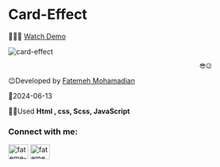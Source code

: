 # Card-Effect

👩‍💻😎 [Watch Demo](https://fatememohamadian.github.io/Card-Effect/)


![card-effect](https://github.com/fatemeMohamadian/Card-Effect/assets/155579918/dc9d5aa3-2ec1-435c-9efb-aaccc1b395eb)

                                                          😎😉 
                                    
                                                          

 😉Developed by <a href="https://linkedin.com/in/fateme-mohamadian-dev0824" target="blank">Fatemeh Mohamadian</a>

 📅2024-06-13

 👩‍💻Used **Html , css, Scss, JavaScript** 

 <h3 align="left">Connect with me:</h3>
<p align="left">
<a href="https://linkedin.com/in/fateme-mohamadian-dev0824" target="blank"><img align="center" src="https://raw.githubusercontent.com/rahuldkjain/github-profile-readme-generator/master/src/images/icons/Social/linked-in-alt.svg" alt="fateme-mohamadian-dev0824" height="30" width="40" /></a>
<a href="https://instagram.com/fateme_mohamadiian.fed" target="blank"><img align="center" src="https://raw.githubusercontent.com/rahuldkjain/github-profile-readme-generator/master/src/images/icons/Social/instagram.svg" alt="fateme_mohamadiian.fed" height="30" width="40" /></a>
</p>
